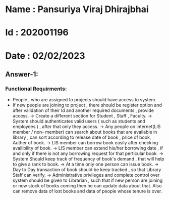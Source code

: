 

# Name : Pansuriya Viraj Dhirajbhai
# Id : 202001196
# Date : 02/02/2023

## Answer-1: 

### Functional Requirments:

* People , who are assigned to projects should have access to system. 
* If new people are joining to project , there should be register option and after validation of their Id and another required documents , provide access.
-> Create a different section for Student , Staff , Faculty.
-> System should authenticates valid users ( such as students and employees ) , after that only they access.
-> Any people on internet(LIS member / non- member) can search about books that are available in library , can sort according to release date of book , price of book, 
   Auther of book.
-> LIS member can borrow book easily after checking availibility of book. 
-> LIS member can extend his/her borrowing date , if and only if there is not any borrowing request for that perticular book.
-> System Should keep track of frequency of book's demand , that will help to give a rank to book.
-> At a time only one person can issue book.
-> Day to Day transaction of book should be keep tracked , so that Library Staff can verify. 
-> Administrative privileges and complete control over system should be given to Librarian , such that if new person are joining or new stock of books coming then he can update data about that. Also can remove data of lost books and data of people whose tenure is over. 





